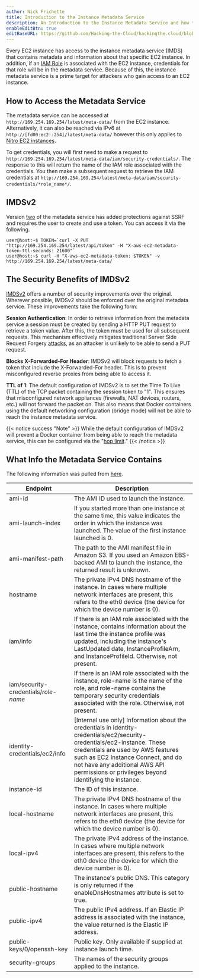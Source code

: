 ```yaml
---
author: Nick Frichette
title: Introduction to the Instance Metadata Service
description: An Introduction to the Instance Metadata Service and how to Access It.
enableEditBtn: true
editBaseURL: https://github.com/Hacking-the-Cloud/hackingthe.cloud/blob/main/content
---
```

Every EC2 instance has access to the instance metadata service (IMDS) that contains metadata and information about that specific EC2 instance. In addition, if an [IAM Role](https://docs.aws.amazon.com/IAM/latest/UserGuide/id_roles.html) is associated with the EC2 instance, credentials for that role will be in the metadata service. Because of this, the instance metadata service is a prime target for attackers who gain access to an EC2 instance.

## How to Access the Metadata Service

The metadata service can be accessed at `http://169.254.169.254/latest/meta-data/` from the EC2 instance. Alternatively, it can also be reached via IPv6 at `http://[fd00:ec2::254]/latest/meta-data/` however this only applies to [Nitro EC2 instances](https://docs.aws.amazon.com/AWSEC2/latest/UserGuide/instance-types.html#ec2-nitro-instances).

To get credentials, you will first need to make a request to `http://169.254.169.254/latest/meta-data/iam/security-credentials/`. The response to this will return the name of the IAM role associated with the credentials. You then make a subsequent request to retrieve the IAM credentials at `http://169.254.169.254/latest/meta-data/iam/security-credentials/*role_name*/`. 

## IMDSv2

Version [two](https://docs.aws.amazon.com/AWSEC2/latest/UserGuide/configuring-instance-metadata-service.html) of the metadata service has added protections against SSRF and requires the user to create and use a token. You can access it via the following.

```
user@host:~$ TOKEN=`curl -X PUT "http://169.254.169.254/latest/api/token" -H "X-aws-ec2-metadata-token-ttl-seconds: 21600"`
user@host:~$ curl -H "X-aws-ec2-metadata-token: $TOKEN" -v http://169.254.169.254/latest/meta-data/
```

## The Security Benefits of IMDSv2

[IMDSv2](https://aws.amazon.com/blogs/security/defense-in-depth-open-firewalls-reverse-proxies-ssrf-vulnerabilities-ec2-instance-metadata-service/) offers a number of security improvements over the original. Wherever possible, IMDSv2 should be enforced over the original metadata service. These improvements take the following form:

**Session Authentication**: In order to retrieve information from the metadata service a session must be created by sending a HTTP PUT request to retrieve a token value. After this, the token must be used for all subsequent requests. This mechanism effectively mitigates traditional Server Side Request Forgery [attacks](https://hackingthe.cloud/aws/exploitation/ec2-metadata-ssrf/), as an attacker is unlikely to be able to send a PUT request.

**Blocks X-Forwarded-For Header**: IMDSv2 will block requests to fetch a token that include the X-Forwarded-For header. This is to prevent misconfigured reverse proxies from being able to access it.

**TTL of 1**: The default configuration of IMDSv2 is to set the Time To Live (TTL) of the TCP packet containing the session token to "1". This ensures that misconfigured network appliances (firewalls, NAT devices, routers, etc.) will not forward the packet on. This also means that Docker containers using the default networking configuration (bridge mode) will not be able to reach the instance metadata service.

{{< notice success "Note" >}}
While the default configuration of IMDSv2 will prevent a Docker container from being able to reach the metadata service, this can be configured via the "[hop limit](https://docs.aws.amazon.com/AWSEC2/latest/UserGuide/configuring-instance-metadata-service.html)."
{{< /notice >}}

## What Info the Metadata Service Contains

The following information was pulled from [here](https://docs.aws.amazon.com/AWSEC2/latest/UserGuide/instancedata-data-categories.html).

| Endpoint | Description |
| ----------------- | ----------- |
| ami-id            | The AMI ID used to launch the instance. |
| ami-launch-index  | If you started more than one instance at the same time, this value indicates the order in which the instance was launched. The value of the first instance launched is 0. |
| ami-manifest-path | The path to the AMI manifest file in Amazon S3. If you used an Amazon EBS-backed AMI to launch the instance, the returned result is unknown. |
| hostname          | The private IPv4 DNS hostname of the instance. In cases where multiple network interfaces are present, this refers to the eth0 device (the device for which the device number is 0). |
| iam/info          | If there is an IAM role associated with the instance, contains information about the last time the instance profile was updated, including the instance's LastUpdated date, InstanceProfileArn, and InstanceProfileId. Otherwise, not present. |
| iam/security-credentials/*role-name* | If there is an IAM role associated with the instance, role-name is the name of the role, and role-name contains the temporary security credentials associated with the role. Otherwise, not present. |
| identity-credentials/ec2/info | [Internal use only] Information about the credentials in identity-credentials/ec2/security-credentials/ec2-instance. These credentials are used by AWS features such as EC2 Instance Connect, and do not have any additional AWS API permissions or privileges beyond identifying the instance. |
| instance-id | The ID of this instance. |
| local-hostname | The private IPv4 DNS hostname of the instance. In cases where multiple network interfaces are present, this refers to the eth0 device (the device for which the device number is 0). |
| local-ipv4 | The private IPv4 address of the instance. In cases where multiple network interfaces are present, this refers to the eth0 device (the device for which the device number is 0). |
| public-hostname | The instance's public DNS. This category is only returned if the enableDnsHostnames attribute is set to true. |
| public-ipv4 | The public IPv4 address. If an Elastic IP address is associated with the instance, the value returned is the Elastic IP address. |
| public-keys/0/openssh-key |  	Public key. Only available if supplied at instance launch time. |
| security-groups | The names of the security groups applied to the instance. |
